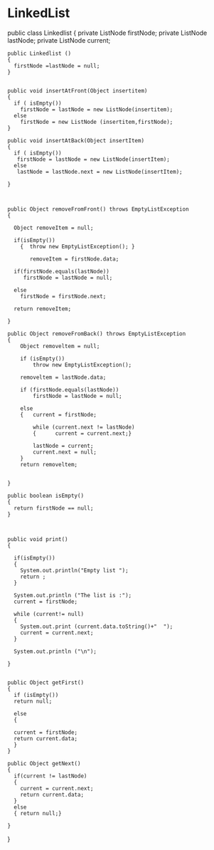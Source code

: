 # LinkedList
public class Linkedlist
{
    private ListNode firstNode;
    private ListNode lastNode;
    private ListNode current;

    public Linkedlist ()
    {
      firstNode =lastNode = null;
    }


    public void insertAtFront(Object insertitem)
    {
      if ( isEmpty())
        firstNode = lastNode = new ListNode(insertitem);
      else
        firstNode = new ListNode (insertitem,firstNode);
    }

    public void insertAtBack(Object insertItem)
    {
      if ( isEmpty())
       firstNode = lastNode = new ListNode(insertItem);
      else
       lastNode = lastNode.next = new ListNode(insertItem);
   
    }



    public Object removeFromFront() throws EmptyListException
    {
    
      Object removeItem = null;

      if(isEmpty())
        {  throw new EmptyListException(); }
        
           removeItem = firstNode.data;

      if(firstNode.equals(lastNode)) 
         firstNode = lastNode = null;

      else
        firstNode = firstNode.next;
        
      return removeItem;
        
    }

    public Object removeFromBack() throws EmptyListException
    {
        Object removeltem = null;

        if (isEmpty())
            throw new EmptyListException();

        removeltem = lastNode.data;
        
        if (firstNode.equals(lastNode)) 
            firstNode = lastNode = null;

        else
        {   current = firstNode;
       
            while (current.next != lastNode) 
            {      current = current.next;}

            lastNode = current;
            current.next = null;
        }
        return removeltem;

        
    }
    
    public boolean isEmpty()
    {
      return firstNode == null;
    }



    public void print()
    {

      if(isEmpty())
      {
        System.out.println("Empty list ");
        return ;
      }

      System.out.println ("The list is :");
      current = firstNode;

      while (current!= null)
      {
        System.out.print (current.data.toString()+"  ");
        current = current.next;
      }

      System.out.println ("\n");

    }


    public Object getFirst()
    {
      if (isEmpty())
      return null;

      else 
      {

      current = firstNode;
      return current.data;
      }
    }

    public Object getNext()
    {
      if(current != lastNode)
      {
        current = current.next;
        return current.data;
      }
      else
      { return null;}
     
    }
}

